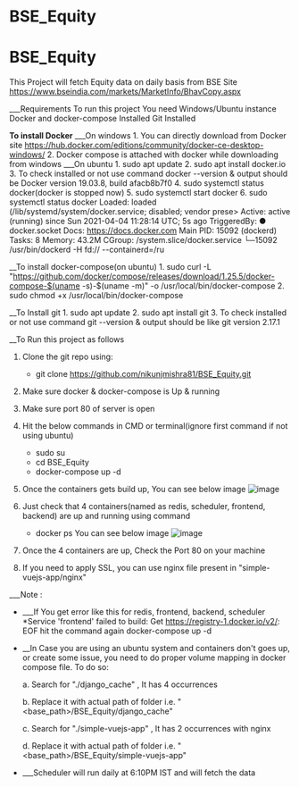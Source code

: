 # BSE_Equity


# BSE_Equity

This Project will fetch Equity data on daily basis from BSE Site https://www.bseindia.com/markets/MarketInfo/BhavCopy.aspx

___Requirements To run this project You need 
Windows/Ubuntu instance
Docker and docker-compose Installed
Git Installed

__To install Docker__ 
	___On windows
		1. You can directly download from Docker site https://hub.docker.com/editions/community/docker-ce-desktop-windows/
		2. Docker compose is attached with docker while downloading from windows
	___On ubuntu
		1. sudo apt update
		2. sudo apt install docker.io
		3. To check installed or not use command
			docker --version
			& output should be
			Docker version 19.03.8, build afacb8b7f0
		4. sudo systemctl status docker(docker is stopped now)
		5. sudo systemctl start docker
		6. sudo systemctl status docker
			Loaded: loaded (/lib/systemd/system/docker.service; disabled; vendor prese>
			Active: active (running) since Sun 2021-04-04 11:28:14 UTC; 5s ago
			TriggeredBy: ● docker.socket
			Docs: https://docs.docker.com
			Main PID: 15092 (dockerd)
			Tasks: 8
			Memory: 43.2M
			CGroup: /system.slice/docker.service
			     └─15092 /usr/bin/dockerd -H fd:// --containerd=/ru

__To install docker-compose(on ubuntu)
	1. sudo curl -L "https://github.com/docker/compose/releases/download/1.25.5/docker-compose-$(uname -s)-$(uname -m)" -o /usr/local/bin/docker-compose
	2. sudo chmod +x /usr/local/bin/docker-compose

__To Install git
	1. sudo apt update 
	2. sudo apt install git
	3. To check installed or not use command
		git --version
		& output should be like
		git version 2.17.1


__To Run this project as follows


1. Clone the git repo using:
	
	* git clone https://github.com/nikunjmishra81/BSE_Equity.git

2. Make sure docker & docker-compose is Up & running
3. Make sure port 80 of server is open
4. Hit the below commands in CMD or terminal(ignore first command if not using ubuntu)
	* sudo su
	* cd  BSE_Equity
	* docker-compose up -d
5. Once the containers gets build up, You can see below image
	![image](https://user-images.githubusercontent.com/35936741/113507767-1701d480-956a-11eb-9dbb-20a36263a762.png)

6. Just check that 4 containers(named as redis, scheduler, frontend, backend) are up and running using command
	* docker ps
	You can see below image
	![image](https://user-images.githubusercontent.com/35936741/113507869-942d4980-956a-11eb-9e55-9d6935e2343f.png)


7. Once the 4 containers are up, Check the Port 80 on your machine
8. If you need to apply SSL, you can use nginx file present in "simple-vuejs-app/nginx"


___Note : 
* ___If You get error like this for redis, frontend, backend, scheduler
	*Service 'frontend' failed to build: Get https://registry-1.docker.io/v2/: EOF
	hit the command again
		docker-compose up -d
		
* __In Case you are using an ubuntu system and containers don't goes up, or create some issue, you need to do proper volume mapping in docker compose file. To do so:
	
	
	a. Search for "./django_cache" , It has 4 occurrences
	
	b. Replace it with actual path of folder i.e. "<base_path>/BSE_Equity/django_cache"
	
	c. Search for "./simple-vuejs-app" , It has 2 occurrences with nginx
	
	d. Replace it with actual path of folder i.e. "<base_path>/BSE_Equity/simple-vuejs-app"

* ___Scheduler will run daily at 6:10PM IST and will fetch the data
